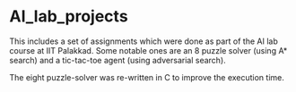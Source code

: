 # AI_lab_projects

This includes a set of assignments which were done as part of the AI lab course at IIT Palakkad. 
Some notable ones are an 8 puzzle solver (using A* search) and a tic-tac-toe agent (using adversarial search).

The eight puzzle-solver was re-written in C to improve the execution time.
